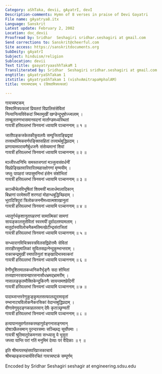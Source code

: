 ```yaml
---
Category: aShTaka, devii, gAyatrI, devI
Description-comments: Hymn of 8 verses in praise of Devi Gayatri
File name: gAyatrya8.itx
Language: Sanskrit
Latest update: February 2, 2002
Location: doc_devii
Proofread by: Sridhar  Seshagiri sridhar.seshagiri at gmail.com
Send corrections to: Sanskrit@cheerful.com
Site access: https://sanskritdocuments.org
SubDeity: gAyatrI
Subject: hinduism/religion
Sublocation: devii
Text title: gaayatryaashhTakaM 1
Transliterated by: Sridhar  Seshagiri sridhar.seshagiri at gmail.com
engtitle: gAyatryaShTakam 1
itxtitle: gAyatryaShTakam 1 (vishvAmitrapaHphalAM)
title: गायत्र्यष्टकम् १ (विश्वामित्रपःफलां)

---
```

  
 गायत्र्यष्टकम्   
विश्वामित्रपःफलां प्रियतरां विप्रालिसंसेवितां  
     नित्यानित्यविवेकदां स्मितमुखीं खण्डेन्दुभूषोज्ज्वलाम् ।  
ताम्बूलारुणभासमानवदनां मार्ताण्डमध्यस्थितां  
     गायत्रीं हरिवल्लभां त्रिनयनां ध्यायामि पञ्चाननाम् ॥ १ ॥  
  
जातीपङ्कजकेतकीकुवलयैः सम्पूजिताङ्घ्रिद्वयां  
     तत्त्वार्थात्मिकवर्णपङ्क्तिसहितां तत्त्वार्थबुद्धिप्रदाम् ।  
प्राणायामपरायणैर्बुधजनैः संसेव्यमानां शिवां  
     गायत्रीं हरिवल्लभां त्रिनयनां ध्यायामि पञ्चाननाम् ॥ २ ॥  
  
मञ्जीरध्वनिभिः समस्तजगतां मञ्जुत्वसंवर्धनीं  
     विप्रप्रेङ्खितवारिवारितमहारक्षोगणां मृण्मयीम् ।  
जप्तुः पापहरां जपासुमनिभां हंसेन संशोभितां  
     गायत्रीं हरिवल्लभां त्रिनयनां ध्यायामि पञ्चाननाम् ॥ ३ ॥  
  
काञ्चीचेलविभूषितां शिवमयीं मालार्धमालादिकान्  
     बिभ्राणां परमेश्वरीं शरणदां मोहान्धबुद्धिच्छिदाम् ।  
भूरादित्रिपुरां त्रिलोकजननीमध्यात्मशाखानुतां  
     गायत्रीं हरिवल्लभां त्रिनयनां ध्यायामि पञ्चाननाम् ॥ ४ ॥  
  
ध्यातुर्गर्भकृशानुतापहरणां सामात्मिकां सामगां  
     सायङ्कालसुसेवितां स्वरमयीं दूर्वादलश्यामलाम् ।  
मातुर्दास्यविलोचनैकमतिमत्खेटीन्द्रसंराजितां  
     गायत्रीं हरिवल्लभां त्रिनयनां ध्यायामि पञ्चाननाम् ॥ ५ ॥  
  
सन्ध्यारागविचित्रवस्त्रविलसद्विप्रोत्तमैः सेवितां  
     ताराहीरसुमालिकां सुविलसद्रत्नेन्दुकुम्भान्तराम् ।  
राकाचन्द्रमुखीं रमापतिनुतां शङ्खादिभास्वत्करां  
     गायत्रीं हरिवल्लभां त्रिनयनां ध्यायामि पञ्चाननाम् ॥ ६ ॥  
  
वेणीभूशितमालकध्वनिकरैर्भृङ्गैः सदा शोभितां  
     तत्त्वज्ञानरसायनज्ञरसनासौधभ्रमद्भ्रामरीम् ।  
नासालङ्कृतमौक्तिकेन्दुकिरणैः सायन्तमश्छेदिनीं  
     गायत्रीं हरिवल्लभां त्रिनयनां ध्यायामि पञ्चाननाम् ॥ ७ ॥  
  
पादाब्जान्तररेणुकुङ्कुमलसत्फालद्युरामावृतां  
     रम्भानाट्यविलोकनैकरसिकां वेदान्तबुद्धिप्रदाम् ।  
वीणावेणुमृदङ्गकाहलरवान् देवैः कृताञ्छृण्वतीं  
     गायत्रीं हरिवल्लभां त्रिनयनां ध्यायामि पञ्चाननाम् ॥ ८ ॥  
  
हत्यापानसुवर्णतस्करमहागुर्वङ्गनासङ्गमान्  
     दोषाञ्छैलसमान् पुरन्दरसमाः सञ्च्छिद्य सूर्योपमाः ।  
गायत्रीं श्रुतिमातुरेकमनसा सन्ध्यासु ये भूसुरा  
     जप्त्वा यान्ति परां गतिं मनुमिमं देव्याः परं वैदिकाः ॥ ९ ॥  
  
इति श्रीमत्परमहंसपरिव्राजकाचार्य  
श्रीमच्छङ्कराचार्यविरचितं गायत्र्यष्टकं सम्पूर्णम्  
  
Encoded by Sridhar Seshagiri seshagir at engineering.sdsu.edu  
  
